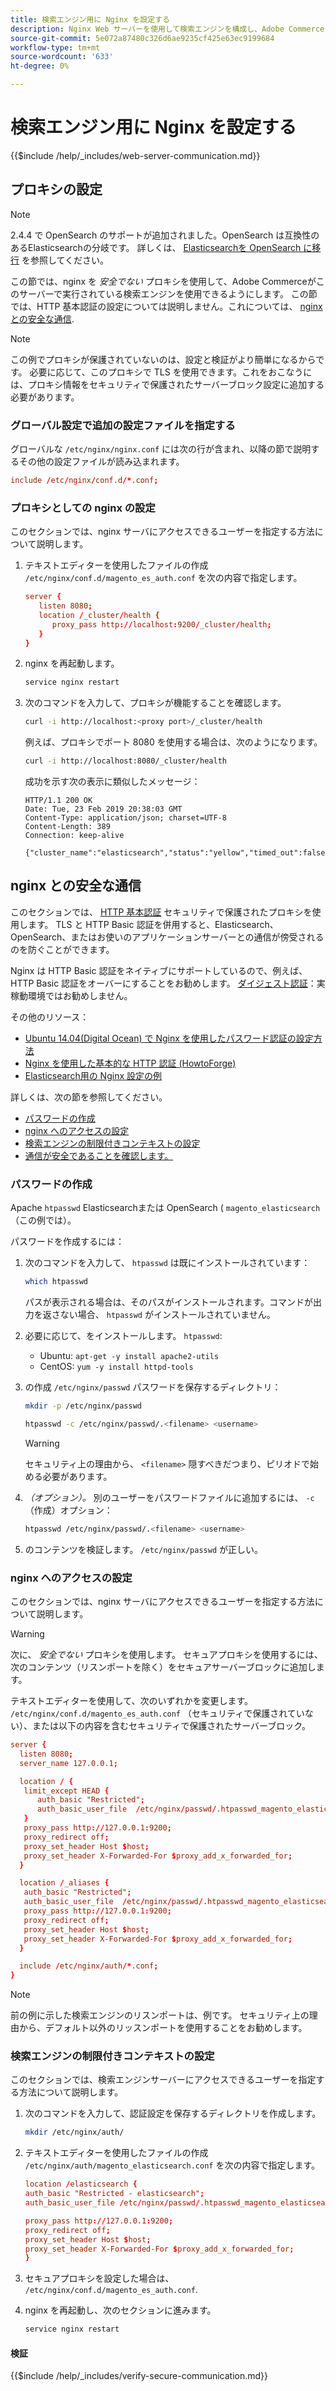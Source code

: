 ```yaml
---
title: 検索エンジン用に Nginx を設定する
description: Nginx Web サーバーを使用して検索エンジンを構成し、Adobe CommerceとMagento Open Sourceのオンプレミスインストールを行うには、次の手順に従います。
source-git-commit: 5e072a87480c326d6ae9235cf425e63ec9199684
workflow-type: tm+mt
source-wordcount: '633'
ht-degree: 0%

---
```



# 検索エンジン用に Nginx を設定する

{{$include /help/_includes/web-server-communication.md}}

## プロキシの設定

>[!NOTE]
>
>2.4.4 で OpenSearch のサポートが追加されました。OpenSearch は互換性のあるElasticsearchの分岐です。 詳しくは、 [Elasticsearchを OpenSearch に移行](../../../upgrade/prepare/opensearch-migration.md) を参照してください。

この節では、nginx を *安全でない* プロキシを使用して、Adobe Commerceがこのサーバーで実行されている検索エンジンを使用できるようにします。 この節では、HTTP 基本認証の設定については説明しません。これについては、 [nginx との安全な通信](#secure-communication-with-nginx).

>[!NOTE]
>
>この例でプロキシが保護されていないのは、設定と検証がより簡単になるからです。 必要に応じて、このプロキシで TLS を使用できます。これをおこなうには、プロキシ情報をセキュリティで保護されたサーバーブロック設定に追加する必要があります。

### グローバル設定で追加の設定ファイルを指定する

グローバルな `/etc/nginx/nginx.conf` には次の行が含まれ、以降の節で説明するその他の設定ファイルが読み込まれます。

```conf
include /etc/nginx/conf.d/*.conf;
```

### プロキシとしての nginx の設定

このセクションでは、nginx サーバにアクセスできるユーザーを指定する方法について説明します。

1. テキストエディターを使用したファイルの作成 `/etc/nginx/conf.d/magento_es_auth.conf` を次の内容で指定します。

   ```conf
   server {
      listen 8080;
      location /_cluster/health {
         proxy_pass http://localhost:9200/_cluster/health;
      }
   }
   ```

1. nginx を再起動します。

   ```bash
   service nginx restart
   ```

1. 次のコマンドを入力して、プロキシが機能することを確認します。

   ```bash
   curl -i http://localhost:<proxy port>/_cluster/health
   ```

   例えば、プロキシでポート 8080 を使用する場合は、次のようになります。

   ```bash
   curl -i http://localhost:8080/_cluster/health
   ```

   成功を示す次の表示に類似したメッセージ：

   ```terminal
   HTTP/1.1 200 OK
   Date: Tue, 23 Feb 2019 20:38:03 GMT
   Content-Type: application/json; charset=UTF-8
   Content-Length: 389
   Connection: keep-alive
   
   {"cluster_name":"elasticsearch","status":"yellow","timed_out":false,"number_of_nodes":1,"number_of_data_nodes":1,"active_primary_shards":5,"active_shards":5,"relocating_shards":0,"initializing_shards":0,"unassigned_shards":5,"delayed_unassigned_shards":0,"number_of_pending_tasks":0,"number_of_in_flight_fetch":0,"task_max_waiting_in_queue_millis":0,"active_shards_percent_as_number":50.0}
   ```

## nginx との安全な通信

このセクションでは、 [HTTP 基本認証](https://nginx.org/en/docs/http/ngx_http_auth_basic_module.html) セキュリティで保護されたプロキシを使用します。 TLS と HTTP Basic 認証を併用すると、Elasticsearch、OpenSearch、またはお使いのアプリケーションサーバーとの通信が傍受されるのを防ぐことができます。

Nginx は HTTP Basic 認証をネイティブにサポートしているので、例えば、HTTP Basic 認証をオーバーにすることをお勧めします。 [ダイジェスト認証](https://www.nginx.com/resources/wiki/modules/auth_digest/)：実稼動環境ではお勧めしません。

その他のリソース：

* [Ubuntu 14.04(Digital Ocean) で Nginx を使用したパスワード認証の設定方法](https://www.digitalocean.com/community/tutorials/how-to-set-up-password-authentication-with-nginx-on-ubuntu-14-04)
* [Nginx を使用した基本的な HTTP 認証 (HowtoForge)](https://www.howtoforge.com/basic-http-authentication-with-nginx)
* [Elasticsearch用の Nginx 設定の例](https://gist.github.com/karmi/b0a9b4c111ed3023a52d)

詳しくは、次の節を参照してください。

* [パスワードの作成](#create-a-password)
* [nginx へのアクセスの設定](#set-up-access-to-nginx)
* [検索エンジンの制限付きコンテキストの設定](#set-up-a-restricted-context-for-the-search-engine)
* [通信が安全であることを確認します。](#secure-communication-with-nginx)

### パスワードの作成

Apache `htpasswd` Elasticsearchまたは OpenSearch ( `magento_elasticsearch` （この例では）。

パスワードを作成するには：

1. 次のコマンドを入力して、 `htpasswd` は既にインストールされています：

   ```bash
   which htpasswd
   ```

   パスが表示される場合は、そのパスがインストールされます。コマンドが出力を返さない場合、 `htpasswd` がインストールされていません。

1. 必要に応じて、をインストールします。 `htpasswd`:

   * Ubuntu: `apt-get -y install apache2-utils`
   * CentOS: `yum -y install httpd-tools`

1. の作成 `/etc/nginx/passwd` パスワードを保存するディレクトリ：

   ```bash
   mkdir -p /etc/nginx/passwd
   ```

   ```bash
   htpasswd -c /etc/nginx/passwd/.<filename> <username>
   ```

   >[!WARNING]
   >
   >セキュリティ上の理由から、 `<filename>` 隠すべきだつまり、ピリオドで始める必要があります。

1. *（オプション）。* 別のユーザーをパスワードファイルに追加するには、 `-c` （作成）オプション：

   ```bash
   htpasswd /etc/nginx/passwd/.<filename> <username>
   ```

1. のコンテンツを検証します。 `/etc/nginx/passwd` が正しい。

### nginx へのアクセスの設定

このセクションでは、nginx サーバにアクセスできるユーザーを指定する方法について説明します。

>[!WARNING]
>
>次に、 *安全でない* プロキシを使用します。 セキュアプロキシを使用するには、次のコンテンツ（リスンポートを除く）をセキュアサーバーブロックに追加します。

テキストエディターを使用して、次のいずれかを変更します。 `/etc/nginx/conf.d/magento_es_auth.conf` （セキュリティで保護されていない）、または以下の内容を含むセキュリティで保護されたサーバーブロック。

```conf
server {
  listen 8080;
  server_name 127.0.0.1;

  location / {
   limit_except HEAD {
      auth_basic "Restricted";
      auth_basic_user_file  /etc/nginx/passwd/.htpasswd_magento_elasticsearch;
   }
   proxy_pass http://127.0.0.1:9200;
   proxy_redirect off;
   proxy_set_header Host $host;
   proxy_set_header X-Forwarded-For $proxy_add_x_forwarded_for;
  }

  location /_aliases {
   auth_basic "Restricted";
   auth_basic_user_file  /etc/nginx/passwd/.htpasswd_magento_elasticsearch;
   proxy_pass http://127.0.0.1:9200;
   proxy_redirect off;
   proxy_set_header Host $host;
   proxy_set_header X-Forwarded-For $proxy_add_x_forwarded_for;
  }

  include /etc/nginx/auth/*.conf;
}
```

>[!NOTE]
>
>前の例に示した検索エンジンのリスンポートは、例です。 セキュリティ上の理由から、デフォルト以外のリッスンポートを使用することをお勧めします。

### 検索エンジンの制限付きコンテキストの設定

このセクションでは、検索エンジンサーバーにアクセスできるユーザーを指定する方法について説明します。

1. 次のコマンドを入力して、認証設定を保存するディレクトリを作成します。

   ```bash
   mkdir /etc/nginx/auth/
   ```

1. テキストエディターを使用したファイルの作成 `/etc/nginx/auth/magento_elasticsearch.conf` を次の内容で指定します。

   ```conf
   location /elasticsearch {
   auth_basic "Restricted - elasticsearch";
   auth_basic_user_file /etc/nginx/passwd/.htpasswd_magento_elasticsearch;
   
   proxy_pass http://127.0.0.1:9200;
   proxy_redirect off;
   proxy_set_header Host $host;
   proxy_set_header X-Forwarded-For $proxy_add_x_forwarded_for;
   }
   ```

1. セキュアプロキシを設定した場合は、 `/etc/nginx/conf.d/magento_es_auth.conf`.
1. nginx を再起動し、次のセクションに進みます。

   ```bash
   service nginx restart
   ```

#### 検証

{{$include /help/_includes/verify-secure-communication.md}}
